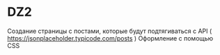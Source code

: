# DZ2
Создание страницы с постами, которые будут подтягиваться с API (  https://jsonplaceholder.typicode.com/posts )
Оформление с помощью CSS
